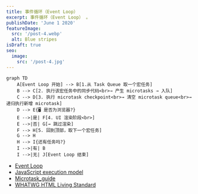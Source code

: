 ```yaml
---
title: 事件循环（Event Loop）
excerpt: 事件循环（Event Loop） 。
publishDate: 'June 1 2020'
featureImage:
  src: '/post-4.webp'
  alt: Blue stripes
isDraft: true
seo:
  image:
    src: '/post-4.jpg'
---
```


```mermaid
graph TD
    A[Event Loop 开始] --> B[1.从 Task Queue 取一个宏任务]
    B --> C[2. 执行该宏任务中的同步代码<br>→ 产生 microtasks → 入队]
    C --> D[3. 执行 microtask checkpoint<br>→ 清空 microtask queue<br>→ 递归执行新增 microtask]
    D --> E{🖥️ 是否为浏览器?}
    E -->|是| F[4. UI 渲染阶段<br>]
    E -->|否| G[→ 跳过渲染]
    F --> H[5. 回到顶部，取下一个宏任务]
    G --> H
    H --> I{还有任务吗?}
    I -->|有| B
    I -->|无| J[Event Loop 结束]
```

- [Event Loop](https://javascript.info/event-loop)
- [JavaScript execution model](https://developer.mozilla.org/en-US/docs/Web/JavaScript/Reference/Execution_model)
- [Microtask_guide](https://developer.mozilla.org/en-US/docs/Web/API/HTML_DOM_API/Microtask_guide)
- [WHATWG HTML Living Standard](https://html.spec.whatwg.org/multipage/webappapis.html#event-loops)
